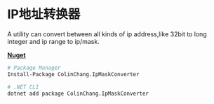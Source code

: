 # IP地址转换器

A utility can convert between all kinds of ip address,like 32bit to long integer and ip range to ip/mask.


**[Nuget](https://www.nuget.org/packages/ColinChang.IpMaskConverter/)**
```sh
# Package Manager
Install-Package ColinChang.IpMaskConverter

# .NET CLI
dotnet add package ColinChang.IpMaskConverter
```
